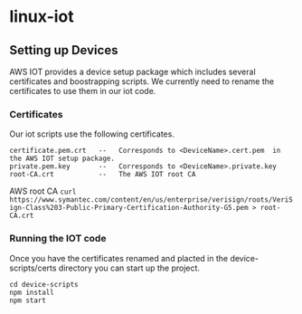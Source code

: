 # linux-iot




## Setting up Devices

AWS IOT provides a device setup package which includes several certificates and boostrapping scripts. We currently need to rename the certificates to use them in our iot code. 

### Certificates 

Our iot scripts use the following certificates. 
```
certificate.pem.crt   --   Corresponds to <DeviceName>.cert.pem  in the AWS IOT setup package. 
private.pem.key       --   Corresponds to <DeviceName>.private.key
root-CA.crt           --   The AWS IOT root CA       
```

AWS root CA 
`curl https://www.symantec.com/content/en/us/enterprise/verisign/roots/VeriSign-Class%203-Public-Primary-Certification-Authority-G5.pem > root-CA.crt`


### Running the IOT code
Once you have the certificates renamed and placted in the device-scripts/certs directory you can start up the project. 
```
cd device-scripts
npm install
npm start
```
